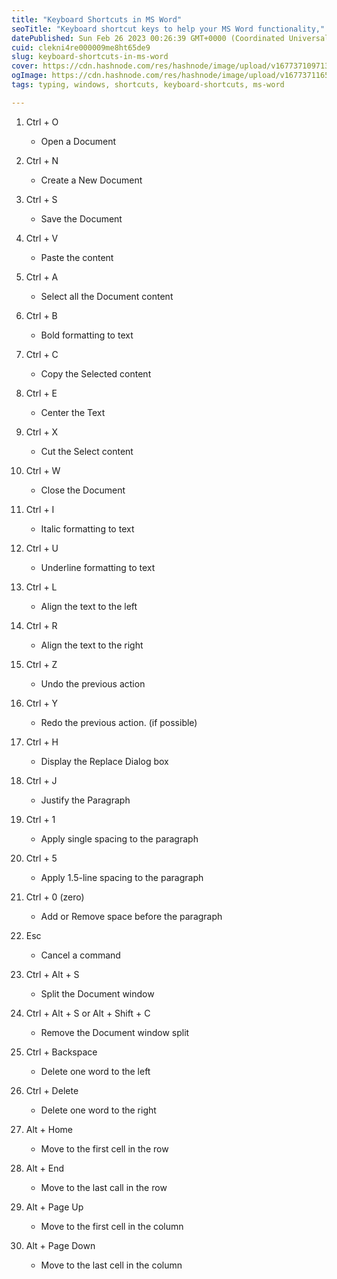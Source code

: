 ```yaml
---
title: "Keyboard Shortcuts in MS Word"
seoTitle: "Keyboard shortcut keys to help your MS Word functionality,"
datePublished: Sun Feb 26 2023 00:26:39 GMT+0000 (Coordinated Universal Time)
cuid: clekni4re000009me8ht65de9
slug: keyboard-shortcuts-in-ms-word
cover: https://cdn.hashnode.com/res/hashnode/image/upload/v1677371097133/1037fb2f-646f-48d0-bfa7-25ed290ff016.jpeg
ogImage: https://cdn.hashnode.com/res/hashnode/image/upload/v1677371165626/b9080a2e-378d-4a24-9e3f-cb898e9eac12.jpeg
tags: typing, windows, shortcuts, keyboard-shortcuts, ms-word

---
```


1. Ctrl + O
    
    * Open a Document
        
2. Ctrl + N
    
    * Create a New Document
        
3. Ctrl + S
    
    * Save the Document
        
4. Ctrl + V
    
    * Paste the content
        
5. Ctrl + A
    
    * Select all the Document content
        
6. Ctrl + B
    
    * Bold formatting to text
        
7. Ctrl + C
    
    * Copy the Selected content
        
8. Ctrl + E
    
    * Center the Text
        
9. Ctrl + X
    
    * Cut the Select content
        
10. Ctrl + W
    
    * Close the Document
        
11. Ctrl + I
    
    * Italic formatting to text
        
12. Ctrl + U
    
    * Underline formatting to text
        
13. Ctrl + L
    
    * Align the text to the left
        
14. Ctrl + R
    
    * Align the text to the right
        
15. Ctrl + Z
    
    * Undo the previous action
        
16. Ctrl + Y
    
    * Redo the previous action. (if possible)
        
17. Ctrl + H
    
    * Display the Replace Dialog box
        
18. Ctrl + J
    
    * Justify the Paragraph
        
19. Ctrl + 1
    
    * Apply single spacing to the paragraph
        
20. Ctrl + 5
    
    * Apply 1.5-line spacing to the paragraph
        
21. Ctrl + 0 (zero)
    
    * Add or Remove space before the paragraph
        
22. Esc
    
    * Cancel a command
        
23. Ctrl + Alt + S
    
    * Split the Document window
        
24. Ctrl + Alt + S or Alt + Shift + C
    
    * Remove the Document window split
        
25. Ctrl + Backspace
    
    * Delete one word to the left
        
26. Ctrl + Delete
    
    * Delete one word to the right
        
27. Alt + Home
    
    * Move to the first cell in the row
        
28. Alt + End
    
    * Move to the last call in the row
        
29. Alt + Page Up
    
    * Move to the first cell in the column
        
30. Alt + Page Down
    
    * Move to the last cell in the column